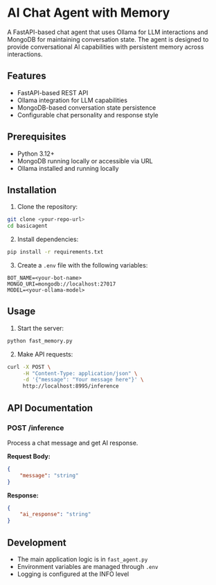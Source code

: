 # AI Chat Agent with Memory

A FastAPI-based chat agent that uses Ollama for LLM interactions and MongoDB for maintaining conversation state. The agent is designed to provide conversational AI capabilities with persistent memory across interactions.

## Features

- FastAPI-based REST API
- Ollama integration for LLM capabilities
- MongoDB-based conversation state persistence
- Configurable chat personality and response style

## Prerequisites

- Python 3.12+
- MongoDB running locally or accessible via URL
- Ollama installed and running locally

## Installation

1. Clone the repository:
```bash
git clone <your-repo-url>
cd basicagent
```

2. Install dependencies:
```bash
pip install -r requirements.txt
```

3. Create a `.env` file with the following variables:
```
BOT_NAME=<your-bot-name>
MONGO_URI=mongodb://localhost:27017
MODEL=<your-ollama-model>
```

## Usage

1. Start the server:
```bash
python fast_memory.py
```

2. Make API requests:
```bash
curl -X POST \
     -H "Content-Type: application/json" \
     -d '{"message": "Your message here"}' \
     http://localhost:8995/inference
```

## API Documentation

### POST /inference

Process a chat message and get AI response.

**Request Body:**
```json
{
    "message": "string"
}
```

**Response:**
```json
{
    "ai_response": "string"
}
```

## Development

- The main application logic is in `fast_agent.py`
- Environment variables are managed through `.env`
- Logging is configured at the INFO level


